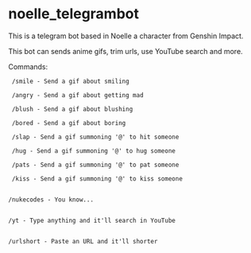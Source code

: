 # noelle_telegrambot

This is a telegram bot based in Noelle a character from Genshin Impact.

This bot can sends anime gifs, trim urls, use YouTube search and more.


Commands: 

  
     /smile - Send a gif about smiling

     /angry - Send a gif about getting mad

     /blush - Send a gif about blushing

     /bored - Send a gif about boring

     /slap - Send a gif summoning '@' to hit someone

     /hug - Send a gif summoning '@' to hug someone

     /pats - Send a gif summoning '@' to pat someone

     /kiss - Send a gif summoning '@' to kiss someone


    /nukecodes - You know...
   
    
    /yt - Type anything and it'll search in YouTube
    

    /urlshort - Paste an URL and it'll shorter
